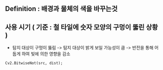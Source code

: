 ## Definition : 배경과 물체의 색을 바꾸는것

## 사용 시기 ( 기준 : 철 타일에 숫자 모양의 구멍이 뚫린 상황 )
- 탐지 대상이 구멍이 뚫림 -> 탐지 대상이 밝게 보일 가능성이 큼 -> 반전을 통해 어둡게 하여 빛에 의한 영향을 감소

```
Cv2.BitwiseNot(src, dist);
```
